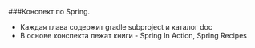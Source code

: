 ###Конспект по Spring.
* Каждая глава содержит gradle subproject и каталог doc
* В основе конспекта лежат книги - Spring In Action, Spring Recipes
